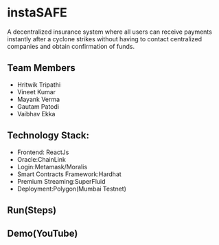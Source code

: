 # instaSAFE


A decentralized insurance system where all users can receive payments instantly after a cyclone strikes without having to contact centralized companies and obtain confirmation of funds.

## Team Members
- Hritwik Tripathi
- Vineet Kumar
- Mayank Verma
- Gautam Patodi
- Vaibhav Ekka


## Technology Stack:
- Frontend: ReactJs
- Oracle:ChainLink
- Login:Metamask/Moralis
- Smart Contracts Framework:Hardhat
- Premium Streaming:SuperFluid
- Deployment:Polygon(Mumbai Testnet)

## Run(Steps)

## Demo(YouTube)




